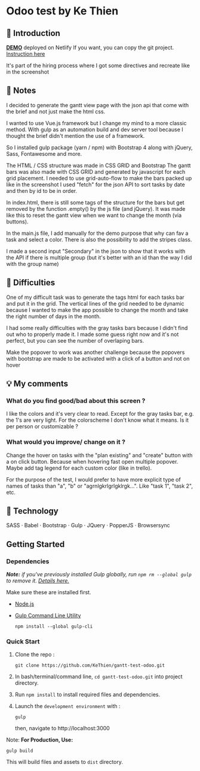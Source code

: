 # Odoo test by Ke Thien

## 🚀 Introduction

[**DEMO**](https://nostalgic-hawking-eeafec.netlify.com/) deployed on Netlify
If you want, you can copy the git project. [Instruction here](#getting-started)

It's part of the hiring process where I got some directives and recreate like in the screenshot

## 📝 Notes

I decided to generate the gantt view page with the json api that come with the brief and not just make the html css.

I wanted to use Vue.js framework but I change my mind to a more classic method. With gulp as an automation build and dev server tool because I thought the brief didn't mention the use of a framework.

So I installed gulp package (yarn / npm) with Bootstrap 4 along with jQuery, Sass, Fontawesome and more.

The HTML / CSS structure was made in CSS GRID and Bootstrap
The gantt bars was also made with CSS GRID and generated by javascript for each grid placement.
I needed to use grid-auto-flow to make the bars packed up like in the screenshot
I used "fetch" for the json API to sort tasks by date and then by id to be in order.

In index.html, there is still some tags of the structure for the bars but get removed by the function .empty() by the js file (and jQuery). It was made like this to reset the gantt view when we want to change the month (via buttons).

In the main.js file, I add manually for the demo purpose that why can fav a task and select a color. There is also the possibility to add the stripes class.

I made a second input "Secondary" in the json to show that it works with the API if there is multiple group (but it's better with an id than the way I did with the group name)

## 🎯 Difficulties

One of my difficult task was to generate the tags html for each tasks bar and put it in the grid.
The vertical lines of the grid needed to be dynamic because I wanted to make the app possible to change the month and take the right number of days in the month.

I had some really difficulties with the gray tasks bars because I didn't find out who to properly made it. I made some guess right now and it's not perfect, but you can see the number of overlaping bars.

Make the popover to work was another challenge because the popovers with bootstrap are made to be activated with a click of a button and not on hover

## 💡 My comments

### What do you find good/bad about this screen ?

I like the colors and it's very clear to read. Except for the gray tasks bar, e.g. the 1's are very light.
For the colorscheme I don't know what it means. Is it per person or customizable ?

### What would you improve/ change on it ?

Change the hover on tasks with the "plan existing" and "create" button with a on click button. Because when hovering fast open multiple popover.
Maybe add tag legend for each custom color (like in trello).

For the purpose of the test, I would prefer to have more explicit type of names of tasks than "a", "b" or "agrnlgkrlgrlgklrgk...". Like "task 1", "task 2", etc.

## 🧬 Technology

SASS
· Babel
· Bootstrap
· Gulp
· JQuery
· PopperJS
· Browsersync

## Getting Started

### Dependencies

_**Note:** if you've previously installed Gulp globally, run `npm rm --global gulp` to remove it. [Details here.](https://medium.com/gulpjs/gulp-sips-command-line-interface-e53411d4467)_

Make sure these are installed first.

- [Node.js](http://nodejs.org)
- [Gulp Command Line Utility](http://gulpjs.com)

  `npm install --global gulp-cli`

### Quick Start

1. Clone the repo :

   `git clone https://github.com/KeThien/gantt-test-odoo.git`

2. In bash/terminal/command line, `cd gantt-test-odoo.git` into project directory.
3. Run `npm install` to install required files and dependencies.
4. Launch the `development environment` with :

   `gulp`

   then, navigate to http://localhost:3000

Note: **For Production, Use:**

```
gulp build
```

This will build files and assets to `dist` directory.
